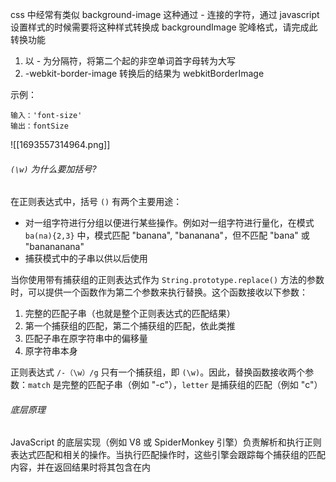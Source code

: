 css 中经常有类似 background-image 这种通过 - 连接的字符，通过 javascript 设置样式的时候需要将这种样式转换成 backgroundImage 驼峰格式，请完成此转换功能

1. 以 - 为分隔符，将第二个起的非空单词首字母转为大写
2. -webkit-border-image 转换后的结果为 webkitBorderImage

示例：

```
输入：'font-size'
输出：fontSize
```

![[1693557314964.png]]

###### `(\w)` 为什么要加括号?

在正则表达式中，括号 `()` 有两个主要用途：

- 对一组字符进行分组以便进行某些操作。例如对一组字符进行量化，在模式 `ba(na){2,3}` 中，模式匹配 "banana", "bananana"，但不匹配 "bana" 或 "banananana"
- 捕获模式中的子串以供以后使用

当你使用带有捕获组的正则表达式作为 `String.prototype.replace()` 方法的参数时，可以提供一个函数作为第二个参数来执行替换。这个函数接收以下参数：

1. 完整的匹配子串（也就是整个正则表达式的匹配结果）
2. 第一个捕获组的匹配，第二个捕获组的匹配，依此类推
3. 匹配子串在原字符串中的偏移量
4. 原字符串本身

正则表达式 `/-（\w）/g` 只有一个捕获组，即 `(\w)`。因此，替换函数接收两个参数：`match` 是完整的匹配子串（例如 "-c"），`letter` 是捕获组的匹配（例如 "c"）

###### 底层原理

JavaScript 的底层实现（例如 V8 或 SpiderMonkey 引擎）负责解析和执行正则表达式匹配和相关的操作。当执行匹配操作时，这些引擎会跟踪每个捕获组的匹配内容，并在返回结果时将其包含在内
